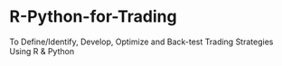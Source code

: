 # R-Python-for-Trading
To Define/Identify, Develop, Optimize and Back-test Trading Strategies Using R &amp; Python  
